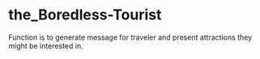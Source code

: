# the_Boredless-Tourist
Function is to generate message for traveler and present attractions they might be interested in.

